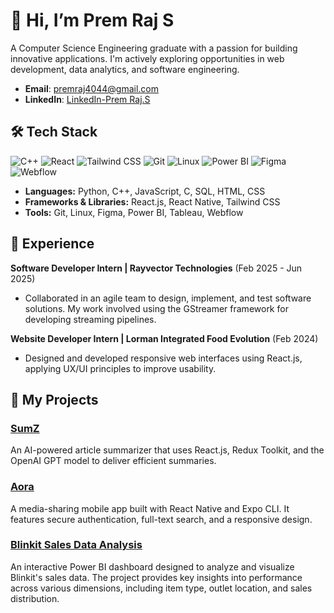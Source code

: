 # 👋 Hi, I’m Prem Raj S

A Computer Science Engineering graduate with a passion for building innovative applications. I'm actively exploring opportunities in web development, data analytics, and software engineering.

- **Email**: [premraj4044@gmail.com](mailto:premraj4044@gmail.com)
- **LinkedIn**: [LinkedIn-Prem Raj.S](https://www.linkedin.com/in/prem-raj-s-7b233624a)

## 🛠️ Tech Stack

<img src="https://img.shields.io/badge/C%2B%2B-00599C?style=for-the-badge&logo=c%2B%2B&logoColor=white" alt="C++" /> <img src="https://img.shields.io/badge/React-20232A?style=for-the-badge&logo=react&logoColor=61DAFB" alt="React" /> <img src="https://img.shields.io/badge/Tailwind_CSS-38B2AC?style=for-the-badge&logo=tailwind-css&logoColor=white" alt="Tailwind CSS" /> <img src="https://img.shields.io/badge/GIT-E44C30?style=for-the-badge&logo=git&logoColor=white" alt="Git" /> <img src="https://img.shields.io/badge/Linux-FCC624?style=for-the-badge&logo=linux&logoColor=black" alt="Linux" /> <img src="https://img.shields.io/badge/Power%20BI-F2C811?style=for-the-badge&logo=power%20bi&logoColor=black" alt="Power BI" /> <img src="https://img.shields.io/badge/Figma-F24E1E?style=for-the-badge&logo=figma&logoColor=white" alt="Figma" /> <img src="https://img.shields.io/badge/Webflow-4353FF?style=for-the-badge&logo=webflow&logoColor=white" alt="Webflow" />

- **Languages:** Python, C++, JavaScript, C, SQL, HTML, CSS
- **Frameworks & Libraries:** React.js, React Native, Tailwind CSS
- **Tools:** Git, Linux, Figma, Power BI, Tableau, Webflow

## 💼 Experience

**Software Developer Intern | Rayvector Technologies** (Feb 2025 - Jun 2025)
- Collaborated in an agile team to design, implement, and test software solutions. My work involved using the GStreamer framework for developing streaming pipelines.

**Website Developer Intern | Lorman Integrated Food Evolution** (Feb 2024)
- Designed and developed responsive web interfaces using React.js, applying UX/UI principles to improve usability.

## 🚀 My Projects

### [SumZ](https://github.com/PremStark/SumZ)
An AI-powered article summarizer that uses React.js, Redux Toolkit, and the OpenAI GPT model to deliver efficient summaries.

### [Aora](https://github.com/PremStark/Aora)
A media-sharing mobile app built with React Native and Expo CLI. It features secure authentication, full-text search, and a responsive design.

### [Blinkit Sales Data Analysis](http://github.com/PremStark/Blinkit-Sales-Data-Analysis)
An interactive Power BI dashboard designed to analyze and visualize Blinkit's sales data. The project provides key insights into performance across various dimensions, including item type, outlet location, and sales distribution.
